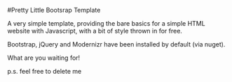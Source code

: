 ﻿#Pretty Little Bootsrap Template

A very simple template, providing the bare basics for a simple HTML website with Javascript, with a bit of style thrown in for free.

Bootstrap, jQuery and Modernizr have been installed by default (via nuget). 

What are you waiting for!

p.s. feel free to delete me